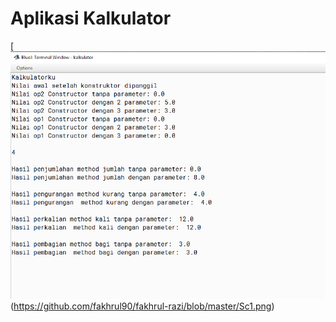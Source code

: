 # Aplikasi Kalkulator
[![N|Solid](https://github.com/fakhrul90/fakhrul-razi/blob/master/Sc1.png)(https://github.com/fakhrul90/fakhrul-razi/blob/master/Sc1.png)

